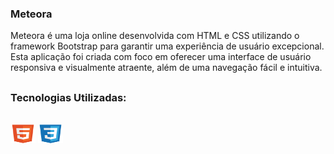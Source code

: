 ### Meteora  
Meteora é uma loja online desenvolvida com HTML e CSS utilizando o framework Bootstrap para garantir uma experiência de usuário excepcional. Esta aplicação foi criada com foco em oferecer uma interface de usuário responsiva e visualmente atraente, além de uma navegação fácil e intuitiva.
##

### Tecnologias Utilizadas:
<div style="display: inline_block"><br>
  <img align="center" alt="Geras-HTML" height="30" width="40" src="https://raw.githubusercontent.com/devicons/devicon/master/icons/html5/html5-original.svg">
  <img align="center" alt="Geras-CSS" height="30" width="40" src="https://raw.githubusercontent.com/devicons/devicon/master/icons/css3/css3-original.svg">
</div>

